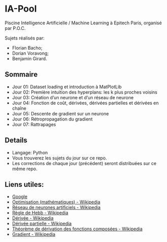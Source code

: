 # IA-Pool
Piscine Intelligence Artificielle / Machine Learning à Epitech Paris, organisé par P.O.C.

Sujets réalisés par:
- Florian Bacho;
- Dorian Voravong;
- Benjamin Girard.

## Sommaire
- Jour 01: Dataset loading et introduction à MatPlotLib
- Jour 02: Première intuition des hyperplans: les k plus proches voisins
- Jour 03: Création d’un neurone et d’un réseau de neurone
- Jour 04: Fonction de coût, dérivées, dérivées partielles et dérivées en chaîne
- Jour 05: Descente de gradient sur un neurone
- Jour 06: Rétropropagation du gradient
- Jour 07: Rattrapages

## Details
- Langage: Python
- Vous trouverez les sujets du jour sur ce repo.
- Les corrections de chaque jour (précédent) seront distribuées sur ce même repo.

## Liens utiles:
- [Google](https://www.google.com)
- [Optimisation (mathématiques) - Wikipedia](https://fr.wikipedia.org/wiki/Optimisation_(math%C3%A9matiques))
- [Réseau de neurones artificiels - Wikipedia](https://fr.wikipedia.org/wiki/R%C3%A9seau_de_neurones_artificiels)
- [Règle de Hebb - Wikipedia](https://fr.wikipedia.org/wiki/R%C3%A8gle_de_Hebb)
- [Dérivée - Wikipedia](https://fr.wikipedia.org/wiki/D%C3%A9riv%C3%A9e)
- [Dérivée partielle - Wikipedia](https://fr.wikipedia.org/wiki/D%C3%A9riv%C3%A9e_partielle)
- [Théorème de dérivation des fonctions composées - Wikipedia](https://fr.wikipedia.org/wiki/Th%C3%A9or%C3%A8me_de_d%C3%A9rivation_des_fonctions_compos%C3%A9es)
- [Gradient - Wikipedia](https://fr.wikipedia.org/wiki/Gradient)
